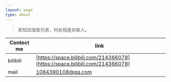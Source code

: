 ```yaml
---
layout: page
type: about
---
```

<blockquote class="blockquote-center">若知四海皆兄弟，何处相逢非故人。</blockquote>

 | Contect me | link |
 | ------ | ------- |
 | bilibili | [https://space.bilibili.com/214366078](https://space.bilibili.com/214366078) |
 | mail | 1084390108@qq.com |
